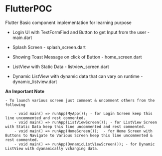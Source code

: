 # FlutterPOC

 Flutter Basic component implementation for learning purpose
   
   - Login UI with TextFormFied and Button to get Input from the user - main.dart
   
   - Splash Screen - splash_screen.dart
   
   - Showing Toast Message on click of Button - home_screen.dart
   
   - ListView with Static Data - listview_screen.dart

   - Dynamic ListView with dynamic data that can vary on runtime - dynamic_listview.dart

   <b>An Important Note</b>
    
    - To launch various screen just comment & uncomment others from the following
        
        - void main() => runApp(MyApp()); - for Login Screen keep this line uncommented and rest commented.
        - void main() => runApp(ListViewScreen()); - for ListView Screen with Static Data keep this line uncommented and rest commented.
        - void main() => runApp(HomeScreen());  - for Home Screen with Buttons to Navigate to Various Screen keep this line uncommented & rest commented.
        - void main() => runApp(DynamicListViewScreen()); - for Dynamic ListView with dyanamically vchanging data.